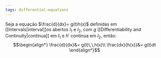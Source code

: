 ```yaml
---
tags: differential-equations
---
```

Seja a equação $\frac{d}{dx}= g(t)h(x)$ definidas em [[Intervals|interval]]os abertos $I_{1}$ e $I_{2}$, com $g$ [[Differentiability and Continuity|continua]] em $I_{1}$ e $h'$ contínua em $I_{2}$, então:
$$\begin{align*}
\frac{d}{dx}&= g(t)\,\,h(x)\\
\frac{dx}{h(x)}&= g(t)dt
\end{align*}$$
